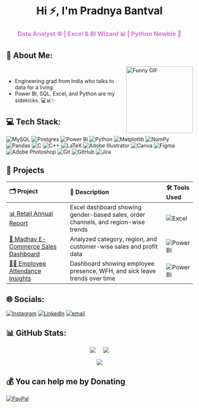<h1 align="center">
  Hi ⚡, I'm Pradnya Bantval
</h1>

<h3 align="center" style="color:#DA70D6;">
  Data Analyst ⚙️ | Excel & BI Wizard 📊 | Python Newbie 🐍
</h3>




## 🐒 About Me:

<img align="right" src="https://media.giphy.com/media/v1.Y2lkPTc5MGI3NjExczJpcGpmb3lyOXJzaWxxbHR2NGoybGgyOHBtN2ZuZ2Z4bG10MTdkNSZlcD12MV9zdGlja2Vyc19zZWFyY2gmY3Q9cw/DMKug6t8o0Y6iWX7yK/giphy.gif" height="180" width="180" alt="Funny GIF" />
<br>

- Engineering grad from India who talks to data for a living.  
- Power BI, SQL, Excel, and Python are my sidekicks. 💻📊✨



## 💻 Tech Stack:
![MySQL](https://img.shields.io/badge/mysql-4479A1.svg?style=for-the-badge&logo=mysql&logoColor=white) ![Postgres](https://img.shields.io/badge/postgres-%23316192.svg?style=for-the-badge&logo=postgresql&logoColor=white) ![Power Bi](https://img.shields.io/badge/power_bi-F2C811?style=for-the-badge&logo=powerbi&logoColor=black) ![Python](https://img.shields.io/badge/python-3670A0?style=for-the-badge&logo=python&logoColor=ffdd54) ![Matplotlib](https://img.shields.io/badge/Matplotlib-%23ffffff.svg?style=for-the-badge&logo=Matplotlib&logoColor=black) ![NumPy](https://img.shields.io/badge/numpy-%23013243.svg?style=for-the-badge&logo=numpy&logoColor=white) ![Pandas](https://img.shields.io/badge/pandas-%23150458.svg?style=for-the-badge&logo=pandas&logoColor=white) ![C](https://img.shields.io/badge/c-%2300599C.svg?style=for-the-badge&logo=c&logoColor=white)  ![C++](https://img.shields.io/badge/c++-%2300599C.svg?style=for-the-badge&logo=c%2B%2B&logoColor=white) ![LaTeX](https://img.shields.io/badge/latex-%23008080.svg?style=for-the-badge&logo=latex&logoColor=white)  ![Adobe Illustrator](https://img.shields.io/badge/adobe%20illustrator-%23FF9A00.svg?style=for-the-badge&logo=adobe%20illustrator&logoColor=white) ![Canva](https://img.shields.io/badge/Canva-%2300C4CC.svg?style=for-the-badge&logo=Canva&logoColor=white) ![Figma](https://img.shields.io/badge/figma-%23F24E1E.svg?style=for-the-badge&logo=figma&logoColor=white) ![Adobe Photoshop](https://img.shields.io/badge/adobe%20photoshop-%2331A8FF.svg?style=for-the-badge&logo=adobe%20photoshop&logoColor=white) ![Git](https://img.shields.io/badge/git-%23F05033.svg?style=for-the-badge&logo=git&logoColor=white) ![GitHub](https://img.shields.io/badge/github-%23121011.svg?style=for-the-badge&logo=github&logoColor=white) ![Jira](https://img.shields.io/badge/jira-%230A0FFF.svg?style=for-the-badge&logo=jira&logoColor=white)

## 📁 Projects


| 🗂️ **Project** | 📄 **Description** | 🛠️ **Tools Used** |
|:--|:--|:--|
| [📊 Retail Annual Report](#) | Excel dashboard showing gender-based sales, order channels, and region-wise trends | ![Excel](https://img.shields.io/badge/Excel-217346?style=flat&logo=microsoft-excel&logoColor=white) |
| [🛒 Madhav E-Commerce Sales Dashboard](#) | Analyzed category, region, and customer-wise sales and profit data | ![Power BI](https://img.shields.io/badge/Power%20BI-F2C811?style=flat&logo=powerbi&logoColor=black) |
| [👩‍💼 Employee Attendance Insights](#) | Dashboard showing employee presence, WFH, and sick leave trends over time | ![Power BI](https://img.shields.io/badge/Power%20BI-F2C811?style=flat&logo=powerbi&logoColor=black) |









## 🌐 Socials:
[![Instagram](https://img.shields.io/badge/Instagram-%23E4405F.svg?logo=Instagram&logoColor=white)](https://instagram.com/okaka.__) [![LinkedIn](https://img.shields.io/badge/LinkedIn-%230077B5.svg?logo=linkedin&logoColor=white)](www.linkedin.com/in/pradnya-bantval-13728a22b) [![email](https://img.shields.io/badge/Email-D14836?logo=gmail&logoColor=white)](mailto:bantvalpradnya@gmail.com) 


## 📊 GitHub Stats:

<div align="center">
  <div style="display: flex; justify-content: center; gap: 20px;">
    <img src="https://github-readme-stats.vercel.app/api?username=NullPradnya&theme=aura&hide_border=false&include_all_commits=false&count_private=false" />
    <img src="https://nirzak-streak-stats.vercel.app/?user=NullPradnya&theme=aura&hide_border=false" />
  </div>
  <br/>
  <img src="https://github-readme-stats.vercel.app/api/top-langs/?username=NullPradnya&theme=aura&hide_border=false&include_all_commits=false&count_private=false&layout=compact" />
</div>




## 💰 You can help me by Donating
  [![PayPal](https://img.shields.io/badge/PayPal-00457C?style=for-the-badge&logo=paypal&logoColor=white)](https://paypal.me/PradnyaBantval) 

  
